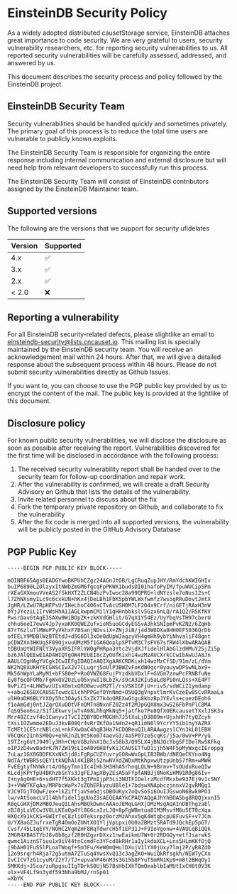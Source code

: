 # EinsteinDB Security Policy

As a widely adopted distributed causetStorage service, EinsteinDB attaches great importance to code security. We are very grateful to users, security vulnerability researchers, etc. for reporting security vulnerabilities to us. All reported security vulnerabilities will be carefully assessed, addressed, and answered by us.

This document describes the security process and policy followed by the EinsteinDB project.

## EinsteinDB Security Team

Security vulnerabilities should be handled quickly and sometimes privately. The primary goal of this process is to reduce the total time users are vulnerable to publicly known exploits.

The EinsteinDB Security Team is responsible for organizing the entire response including internal communication and external disclosure but will need help from relevant developers to successfully run this process.

The EinsteinDB Security Team will consist of EinsteinDB contributors assigned by the EinsteinDB Maintainer team. 

## Supported versions

The following are the versions that we support for security ufidelates

| Version | Supported          |
| ------- | ------------------ |
| 4.x   | :white_check_mark: |
| 3.x   | :white_check_mark: |
| 2.x   | :white_check_mark: |
| < 2.0   | :x:                |

## Reporting a vulnerability

For all EinsteinDB security-related defects, please slightlike an email to einsteindb-security@lists.cncauset.io. This mailing list is specially maintained by the EinsteinDB security team. You will receive an acknowledgement mail within 24 hours. After that, we will give a detailed response about the subsequent process within 48 hours. Please do not submit security vulnerabilities directly as Github Issues.

If you want to, you can choose to use the PGP public key provided by us to encrypt the content of the mail. The public key is provided at the lightlike of this document.

## Disclosure policy

For known public security vulnerabilities, we will disclose the disclosure as soon as possible after receiving the report. Vulnerabilities discovered for the first time will be disclosed in accordance with the following process:
1. The received security vulnerability report shall be handed over to the security team for follow-up coordination and repair work.
2. After the vulnerability is confirmed, we will create a draft Security Advisory on Github that lists the details of the vulnerability.
3. Invite related personnel to discuss about the fix
4. Fork the temporary private repository on Github, and collaborate to fix the vulnerability
5. After the fix code is merged into all supported versions, the vulnerability will be publicly posted in the GitHub Advisory Database
	
## PGP Public Key

```
-----BEGIN PGP PUBLIC KEY BLOCK-----

mQINBF65AgsBEADGYwoBKPUhCZgz24AGnJtOB/LgCRuqZupJHY/RmYdchKWIGHIv
buIP6890L2OlzyxItNWbZmGM6fgcqFpPKWX1budsDI01hafoPyIM/fpuWUCip5Pm
rXEaGXXmouVVeAS2fSkHXT2ZLCN4bzPvIwoc28a99QPRG+ldNYzsle7oNus12s+C
l7ZhNXsmyILc9c6cxkUN+hKx4jDeLBh1FbK5pbYWLWxfwmfz7wsogRRuDovtJmtX
JgHR/LZwU7RpHEPsU/IHeLhoC406sCTvAcUSH0M7LF2O4x9Crf/niGETjRAxH3nW
bYjJYcziL1IrvWsHhA11AGLkwpmCMilY1gHHnbbkslv5Gzx6nLQ/rA1Q2/R5KfKV
PwsrDavGtAgE3SAXw9WiBOpZK+zkKVdGHlit/G7qX1Y54Ez/UyYbqVsTH97cberU
chhu6eeI7ewV4Jp7yxaKK0QWEZufxioN5uoGCdyEGSvA3hkSNIpmPvKZN2/6ZqHb
87rT6zluTlMWuP7yVkhxF7BSanjNDvsiX+ZNjJiB/j4d3W8DXa8HH0EF5036QrDb
ofEELY9MDBlWzBTEtdJ+d5G6Ol3xOe0dUpWJagzyVH4gmHh9ybYiNhvaliF48gnt
pCDWZXn3HKUgSF09OjxuuUMzM5f1GA6QoplpSPTvM3C7sFV67sfRW4lXbwARAQAB
tDBUaUtWIFNlY3VyaXR5IFRlYW0gPHRpa3Ytc2VjdXJfidelHlAbGlzdHMuY25jZi5p
bz6JAlQEEwEIAD4WIQTgOW4PEUEI8cZyOUfKixh14wzMzAUCXrkCCwIbAwUJA8Jn
AAULCQgHAgYVCgkICwIEFgIDAQIeAQIXgAAKCRDKixh14wzMzCfSD/91m/zL/dVm
NK2hQ8XUKHYECGWSCIwX2V7CLuqrj5oUlP3BWZvFoKdW0gcr0youywDPSwNLbx9+
Mk56hWpYLaMyM1+bFS80eP+Ro0VWZ68FujPYzdkbVDxlF+GVGm7znwPcFRNBfuNe
Ey8f6cOFOMb/FgWxOV2UzLuO5xywI18Lbzk/s9cA32KIu5aLd8Pi0nLQss+XE4PT
9vPiZ1+4LHW5wzUIsX0mtxQRO0wcvdM2Tl/rsVSKIGFjU+riv5/sdWCiZ1ymdamp
++abu26S8XCAUSETcwdcElchhPPGef0YnNmd+O5UQ3gVnpxtlmrKvCzeEw8SCvRRaaLa
ulH0aDH6BLYYXOy5hc3OAySL5xZk77k4oOREXwGtgu8kbzBpJYEvls+cuezDEohG
f1oAmGdj0ntJZqrOXuOOtVFnOMTn8NxnFZ0Zz4f2MJpGQX8mx3wS26FbPnPlC8MA
fqSQ5eo6sz/51fiEkwrvjwTvA98LhhqMkNq5+jatfko7Pe8QfXOERcausetTXxlJSK3u
Mrr48ZCzvf4o1Cwnyv1TvCIZQBY0DrM0GHh7J5tXuLjD38O9m+UjxhHh7tyQZcyh
tXsiIOZwmme2EDuJ3kvB08Qr4vRrIKfOa1N4n2+qR1imN0l9YcrYY5ib1nyYAZRX
TcMEt1CESrcNBlcaL+nkFXwOaC4hqB3Ha7kCDQReuQILARAAwgzslCYn3kL01EBH
V6CQKc21nhSM0Qv+ehRJnZL9t5Ke074aevG3/4a5P07ze5cqKs/jSa/0wV+PP/yG
19TZrg6VtJ949ly3Hh+CHpVGBzhhX10cJs58b3/Q95LX4jBNJQcYbgSFIDelRw5KFkq
oIPJzD4wvBadrK7N7ZW19cLIoA8v6H8fvKiJCAUSETfuD1ijh5W4F5pMyWxgcIEroppg
7uLaz1GX0GDDFKXxNk5jd8iFgRpCUZYuvryGO8wWxGpLIB3BWb/dNEQeCKYno4Ng
NdTA/tWBR5sQEYitkNQhAl4K1BRj52nwNVXdZWDxMtKhpxwUtzpUnb57fRm+wMWH
FvEEgtyfNVWkrt4/U6pyTmn1Ic4IHh3H3HhA5rhnqLQLW+9Brmv+TsOUdxRueQIw
KLcdjKPYfpU4BKhzbSnYs3JgFEJapXByZEsA5aFfpfANBJj8NoKiHM91R0g86Iv+
I+nyAgOHE+6+sdHT7f5XKkt3gTPmIjpP3Li3NUTFIDelrzMcdfMxxbe937Ej9v1cSNY
3++VWWTKFqAa/MRPbcWaPx7sZQhERkyzuUBle1+7bdswXNApbczjnnxV2gvRMQq1
VJC9TGjTOQwF/ex+lkZiffjaVSeGdjsDBOUKyx7oQvSoSi6OuIJGswoN68wk0PO3
lw/vAtSomcLVIl4bhfidel1gUUoZ3sAEQEAAYkCPAQYAQgAJhYhBOA5bg8RQQjxxnI5
R8qLGHXjDMzMBQJeuQILAhsMBQkDwmcAAAoJEMqLGHXjDMzMsgAQAInDBThgzaEl
zBJ8jLxVECw3V8LLKEaOp4Yl8G6caIzLJQ+8pFgWBmtua8IM3MsvfM6u5ET0cXqa
HXQcX91kCKS+GWIrTeC8zliOTeksrpz0orzMzAhxx5qK4WtgbcpU8FuvSF+v7JCm
U/YX8aGZJufrxeTgR4OmOoZUNtXO1YljVpLpxi0U0a2BMztSRATd9JQchEp5pGT/
Cvsf/45LtqEYY/NOHCZVqmZmF8RqTdwrcH5f1EP31J+F9IoVgonw+4VAUCqBiQQk
2MGR4XBASTYbJ8v8b8gzf2R0HZgvrDXxz1nwEaikmU7W+0r2RDGQy+etfJsarwkS
qwmc1AiznSTiuu1x9iV44tnCcmdFo3YFcd8kRHr1aIy1kdaXCL+Lns5HLmKKfOjQ
j9bAH01FuSSlPLoaTWoqf+Sm3Fu/KeW0mQHulDXujV1lYX0jUxy7lmj2P/yR8ZdD
12o9srqrh4Rja72g5utmA7ZTuSq4YwsXvQ13c3agZKO+WuiQkRfsgkh/NIWTyCXn
IvCICV7zG1cyuM/Z2Y7/TJ+upvahP46nM3s3G15b8FYuTSmRN1Kp9+mBt2BHqOy1
5MKKdj+J5co/zuRpgsuIIgTDrkS0UjN57BsHbIXhTQmQeablbIaMUtIxCH8t0V3K
ulx+VF4Lf9n3ydf593Nha9bMJ/rnSp01
=XbYK
-----END PGP PUBLIC KEY BLOCK-----
```